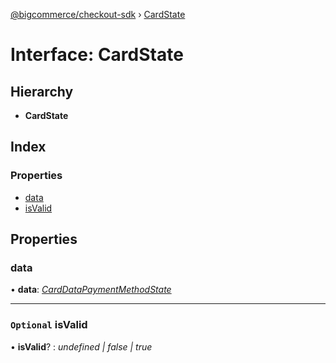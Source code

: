 [@bigcommerce/checkout-sdk](../README.md) › [CardState](cardstate.md)

# Interface: CardState

## Hierarchy

* **CardState**

## Index

### Properties

* [data](cardstate.md#data)
* [isValid](cardstate.md#optional-isvalid)

## Properties

###  data

• **data**: *[CardDataPaymentMethodState](carddatapaymentmethodstate.md)*

___

### `Optional` isValid

• **isValid**? : *undefined | false | true*
